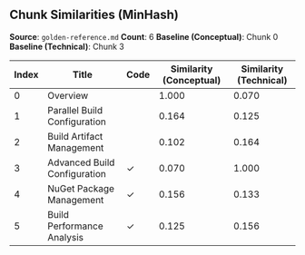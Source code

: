 ## Chunk Similarities (MinHash)

**Source**: `golden-reference.md`
**Count**: 6
**Baseline (Conceptual)**: Chunk 0
**Baseline (Technical)**: Chunk 3

| Index | Title | Code | Similarity (Conceptual) | Similarity (Technical) |
|-------|-------|------|-------------------------|------------------------|
| 0 | Overview |  | 1.000 | 0.070 |
| 1 | Parallel Build Configuration |  | 0.164 | 0.125 |
| 2 | Build Artifact Management |  | 0.102 | 0.164 |
| 3 | Advanced Build Configuration | ✓ | 0.070 | 1.000 |
| 4 | NuGet Package Management | ✓ | 0.156 | 0.133 |
| 5 | Build Performance Analysis | ✓ | 0.125 | 0.156 |

